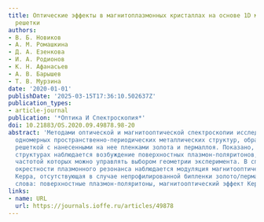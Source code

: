 ```yaml
---
title: Оптические эффекты в магнитоплазмонных кристаллах на основе 1D металл-диэлектрической
  решетки
authors:
- В. Б. Новиков
- А. М. Ромашкина
- Д. А. Езенкова
- И. A. Родионов
- К. Н. Афанасьев
- А. В. Барышев
- Т. В. Мурзина
date: '2020-01-01'
publishDate: '2025-03-15T17:36:10.502637Z'
publication_types:
- article-journal
publication: '*Оптика И Спектроскопия*'
doi: 10.21883/OS.2020.09.49878.98-20
abstract: 'Методами оптической и магнитооптической спектроскопии исследованы свойства
  одномерных пространственно-периодических металлических структур, образованных диэлектрической
  решеткой с нанесенными на нее пленками золота и пермаллоя. Показано, что в таких
  структурах наблюдается возбуждение поверхностных плазмон-поляритонов, резонансной
  частотой которых можно управлять выбором геометрии эксперимента. В спектральной
  окрестности плазмонного резонанса наблюдается модуляция магнитооптического эффекта
  Керра, отсутствующая в случае непрофилированной бипленки золото/пермаллой. Ключевые
  слова: поверхностные плазмон-поляритоны, магнитооптический эффект Керра.'
links:
- name: URL
  url: https://journals.ioffe.ru/articles/49878
---
```

